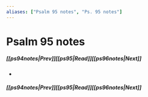 ```yaml
---
aliases: ["Psalm 95 notes", "Ps. 95 notes"]
---
```

# Psalm 95 notes
##### <span class=arrow-left></span>[[ps94notes|Prev]]<span class=navigation-separator></span>[[ps95|Read]]<span class=navigation-separator></span>[[ps96notes|Next]]<span class=arrow-right></span>
- 
##### <span class=arrow-left></span>[[ps94notes|Prev]]<span class=navigation-separator></span>[[ps95|Read]]<span class=navigation-separator></span>[[ps96notes|Next]]<span class=arrow-right></span>